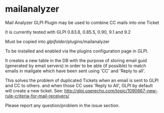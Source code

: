 # mailanalyzer
Mail Analyzer GLPI Plugin may be used to combine CC mails into one Ticket

It is currently tested with GLPI 0.83.8, 0.85.5, 0.90, 9.1 and 9.2

Must be copied into *glpifolder*/plugins/mailanalyzer

To be installed and enabled via the plugins configuration page in GLPI.

It creates a new table in the DB with the purpose of storing email guid (generated by email servers) in order to be able (if possible) to match emails in mailgate which have been sent using 'CC' and 'Reply to all'.

This solves the problem of duplicated Tickets when an email is sent to GLPI and CC to others. and when those CC uses 'Reply to All', GLPI by default will create a new ticket. See: http://glpi.userecho.com/topic/1090667-new-rule-criteria-for-mail-receivers/


Please report any question/problem in the issue section.
